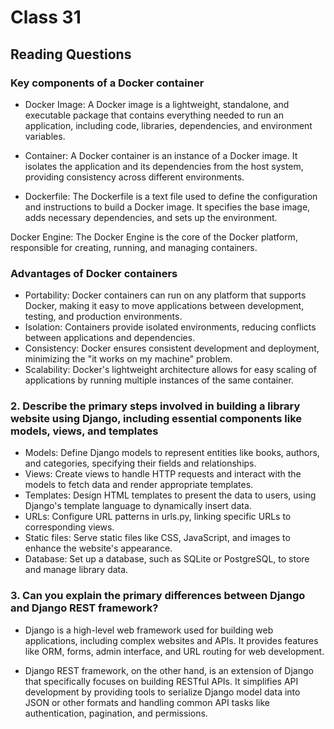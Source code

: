 # Class 31

## Reading  Questions

### Key components of a Docker container

* Docker Image: A Docker image is a lightweight, standalone, and executable package that contains everything needed to run an application, including code, libraries, dependencies, and environment variables.

* Container: A Docker container is an instance of a Docker image. It isolates the application and its dependencies from the host system, providing consistency across different environments.

* Dockerfile: The Dockerfile is a text file used to define the configuration and instructions to build a Docker image. It specifies the base image, adds necessary dependencies, and sets up the environment.

Docker Engine: The Docker Engine is the core of the Docker platform, responsible for creating, running, and managing containers.

### Advantages of Docker containers

* Portability: Docker containers can run on any platform that supports Docker, making it easy to move applications between development, testing, and production environments.
* Isolation: Containers provide isolated environments, reducing conflicts between applications and dependencies.
* Consistency: Docker ensures consistent development and deployment, minimizing the "it works on my machine" problem.
* Scalability: Docker's lightweight architecture allows for easy scaling of applications by running multiple instances of the same container.

### 2. Describe the primary steps involved in building a library website using Django, including essential components like models, views, and templates

* Models: Define Django models to represent entities like books, authors, and categories, specifying their fields and relationships.
* Views: Create views to handle HTTP requests and interact with the models to fetch data and render appropriate templates.
* Templates: Design HTML templates to present the data to users, using Django's template language to dynamically insert data.
* URLs: Configure URL patterns in urls.py, linking specific URLs to corresponding views.
* Static files: Serve static files like CSS, JavaScript, and images to enhance the website's appearance.
* Database: Set up a database, such as SQLite or PostgreSQL, to store and manage library data.

### 3. Can you explain the primary differences between Django and Django REST framework?

* Django is a high-level web framework used for building web applications, including complex websites and APIs. It provides features like ORM, forms, admin interface, and URL routing for web development.

* Django REST framework, on the other hand, is an extension of Django that specifically focuses on building RESTful APIs. It simplifies API development by providing tools to serialize Django model data into JSON or other formats and handling common API tasks like authentication, pagination, and permissions.
